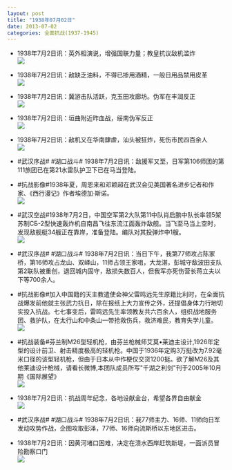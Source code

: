```yaml
---
layout: post
title: "1938年07月02日"
date: 2013-07-02
categories: 全面抗战(1937-1945)
---
```


<meta name="referrer" content="no-referrer" />

- 1938年7月2日讯：英外相演说，增强国联力量；教皇抗议敌机滥炸 <br/><img src="https://ww2.sinaimg.cn/large/aca367d8jw1e68tx0fo1lj20c10o70uv.jpg" />

- 1938年7月2日讯：敌缺乏油料，不得已掺用酒精，一般日用品禁用皮革 <br/><img src="https://ww4.sinaimg.cn/large/aca367d8jw1e68s6nomibj208t0q3dhr.jpg" />

- 1938年7月2日讯：冀游击队活跃，克玉田攻廊坊。伪军在丰润反正 <br/><img src="https://ww2.sinaimg.cn/large/aca367d8jw1e68qg75v8tj20c10j10u1.jpg" />

- 1938年7月2日讯：垣曲附近昨血战，绥南伪军反正 <br/><img src="https://ww3.sinaimg.cn/large/aca367d8jw1e68opr3768j20h60imtbx.jpg" />

- 1938年7月2日讯：敌机又在华南肆虐，汕头被狂炸，死伤市民四百余人 <br/><img src="https://ww4.sinaimg.cn/large/aca367d8jw1e68mze02j0j20c10fv40l.jpg" />

- #武汉序战# #湖口战斗# 1938年7月2日讯：敌援军又至，日军第106师团的第111旅团已在第21水雷队护卫下已在马当登陆。  

- #抗战影像#1938年夏，周恩来和邓颖超在武汉会见美国著名进步记者和作家、《西行漫记》作者埃德加·斯诺。 <br/><img src="https://ww3.sinaimg.cn/large/aca367d8jw1e68hi00kmbj20pa11fwjt.jpg" />

- #武汉空战#1938年7月2日，中国空军第2大队第11中队肖启鹏中队长率领5架苏制СБ-2型快速轰炸机自南昌飞往东流江面轰炸敌舰。当飞至马当上空时，发现敌舰艇34艘正在靠岸，准备登陆。编队对其投弹炸中1艘。 <br/><img src="https://ww2.sinaimg.cn/large/aca367d8jw1e68e1f9670j20c108xgme.jpg" />

- #武汉序战# #湖口战斗# 1938年7月2日讯：当日下午，我第77师攻占陈家桥，第16师攻占龙山、双峄山，11师占领王家咀，大龙湛，彭城守敌波田支队第2联队被重创，退回城内固守，敌损失数百人，但我军亦死伤营长蒋立夫以下等700余人。 

- #抗战影像#加入中国籍的天主教遣使会神父雷鸣远先生原籍比利时，在全面抗战爆发前他就主张武力抗日，除在报纸上大力宣传之外，还提倡身体力行地切实投入抗战。七七事变后，雷鸣远先生率领教友共六百余人，组织战地服务团、救护队，在太行山和中条山一带抢救伤兵，救济难民，教育失学儿童。 <br/><img src="https://ww3.sinaimg.cn/large/aca367d8jw1e68akk8s1tj20c11ad0vj.jpg" />

- #抗战装备#芬兰制M26型轻机枪，由芬兰枪械师艾莫•莱迪主设计,1926年定型的设计前卫、射击精度极高的轻机枪。中国于1936年定购3万挺改为7.92毫米口径的该型轻机枪，但由于日本从中作梗仅交货1200挺。欲了解M26及其他莱迪设计枪械，请看长微博,本团队成员所写"千湖之利剑"刊于2005年10月期《国际展望》 <br/><img src="https://ww2.sinaimg.cn/large/aca367d8jw1e688wna5gwj20c1bncnpd.jpg" />

- 1938年7月2日讯：抗战周年纪念，各地设献金台，希望各界自由献金 <br/><img src="https://ww3.sinaimg.cn/large/aca367d8jw1e687df27qoj209y0cvt9v.jpg" />

- #武汉序战# #湖口战斗# 1938年7月2日讯：我77师主力、16师、11师向日军发动攻势作战，企图攻取彭泽，77师、16师向流斯桥以东地区进击。 

- 1938年7月2日讯：因黄河堵口困难，决定在溃水西岸赶筑新堤，一面派员冒险勘察口门 <br/><img src="https://ww1.sinaimg.cn/large/aca367d8jw1e683wlge4sj20c10n8whl.jpg" />

